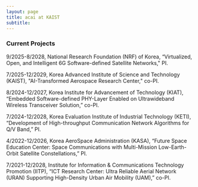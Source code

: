 ```yaml
---
layout: page
title: acai at KAIST
subtitle: 
---
```


### Current Projects


9/2025-8/2028,    National Research Foundation (NRF) of Korea, “Virtualized, Open, and Intelligent 6G Software-defined Satellite Networks," PI.


7/2025-12/2029,   Korea Advanced Institute of Science and Technology (KAIST), "AI-Transformed Aerospace Research Center," co-PI.


8/2024-12/2027,   Korea Institute for Advancement of Technology (KIAT), “Embedded Software-defined PHY-Layer Enabled on Ultrawideband Wireless Transceiver Solution,” co-PI.


7/2024-12/2028,   Korea Evaluation Institute of Industrial Technology (KETI), “Development of High-throughput Communication Network Algorithms for Q/V Band,” PI.


4/2022-12/2026,   Korea AeroSpace Administration (KASA), “Future Space Education Center: Space Communications with Multi-Mission Low-Earth-Orbit Satellite Constellations,” PI.


7/2021-12/2028,   Institute for Information & Communications Technology Promotion (IITP), “ICT Research Center: Ultra Reliable Aerial Network (URAN) Supporting High-Density Urban Air Mobility (UAM),” co-PI.
